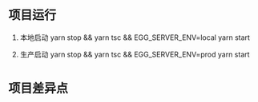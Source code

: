 # `项目运行`

1. 本地启动
   yarn stop && yarn tsc && EGG_SERVER_ENV=local yarn start

2. 生产启动
   yarn stop && yarn tsc && EGG_SERVER_ENV=prod yarn start

# `项目差异点`
